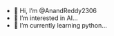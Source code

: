 - 👋 Hi, I’m @AnandReddy2306
- 👀 I’m interested in AI...
- 🌱 I’m currently learning python...

<!---
AnandReddy2306/AnandReddy2306 is a ✨ special ✨ repository because its `README.md` (this file) appears on your GitHub profile.
You can click the Preview link to take a look at your changes.
--->
